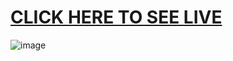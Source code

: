 # [CLICK HERE TO SEE LIVE](https://chat-interface-delta.vercel.app/)

![image](https://github.com/TusharSoni014/real-time-chat/assets/71227235/88bb6c63-11f7-4c48-8bc5-1024eb2e6780)
